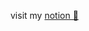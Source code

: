 visit my [notion 🫠](https://boundless-whitefish-53e.notion.site/Dongyong-Lee-b30948b06cb0400e9dc8d8c5a5e42dde)
